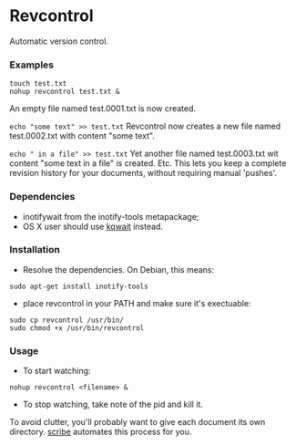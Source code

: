 Revcontrol
==========

Automatic version control.

### Examples
```
touch test.txt
nohup revcontrol test.txt &
```
An empty file named test.0001.txt is now created.

`echo "some text" >> test.txt`
Revcontrol now creates a new file named test.0002.txt with content "some text".

`echo " in a file" >> test.txt`
Yet another file named test.0003.txt wit content "some text in a file" is created. Etc. This lets you keep a complete revision history for your documents, without requiring manual 'pushes'.

### Dependencies
- inotifywait from the inotify-tools metapackage;
- OS X user should use [kqwait](https://github.com/sschober/kqwait) instead.

### Installation
- Resolve the dependencies. On Debian, this means:

`sudo apt-get install inotify-tools`
- place revcontrol in your PATH and make sure it's exectuable:

```
sudo cp revcontrol /usr/bin/
sudo chmod +x /usr/bin/revcontrol
```

### Usage
- To start watching:

`nohup revcontrol <filename> &`
- To stop watching, take note of the pid and kill it.

To avoid clutter, you'll probably want to give each document its own directory. [scribe](https://github.com/Antithesisx/scribe) automates this process for you.
